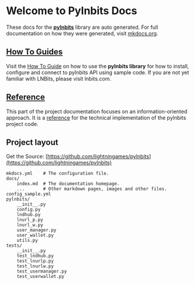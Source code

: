 # Welcome to Pylnbits Docs

These docs for the [**pylnbits**](https://github.com/lightningames/pylnbits) library are auto generated. For full documentation on how they were generated, visit [mkdocs.org](https://www.mkdocs.org).

## [How To Guides](/pylnbits/how-to-guides/)

Visit the [How To Guide](/pylnbits/how-to-guides/)
on how to use the **pylnbits library** for how to install, configure and connect to pylnbits API using sample code. If you are not yet familiar with LNBits, please visit lnbits.com. 


## [Reference](/pylnbits/reference/)

This part of the project documentation focuses on an information-oriented approach. It is a [reference](/reference/) for the technical implementation of the pylnbits project code.

## Project layout

Get the Source: [https://github.com/lightningames/pylnbits](https://github.com/lightningames/pylnbits)

    mkdocs.yml    # The configuration file.
    docs/
        index.md  # The documentation homepage.
        ...       # Other markdown pages, images and other files.
    config_sample.yml
    pylnbits/
        __init__.py
        config.py
        lndhub.py
        lnurl_p.py
        lnurl_w.py
        user_manager.py
        user_wallet.py
        utils.py
    tests/
        __init__.py
        test_lndhub.py
        test_lnurlp.py
        test_lnurlw.py
        test_usermanager.py
        test_userwallet.py

